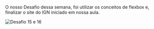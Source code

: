 O nosso Desafio dessa semana,  foi utilizar os conceitos de flexbox e, finalizar o site do IGN iniciado em nossa aula.




![Desafio 15 e 16](https://github.com/gustaavoosantos/Desafio-15-e-16/assets/163207767/f9ca6cbd-77b0-4f4d-ac61-fc1de2a9db61)



